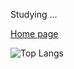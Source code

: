 <!---
CottonCandyZ/CottonCandyZ is a ✨ special ✨ repository because its `README.md` (this file) appears on your GitHub profile.
You can click the Preview link to take a look at your changes.
- 👋 Hi, I’m @CottonCandyZ
- 👀 I’m interested in ...
- 🌱 I’m currently learning ...
- 💞️ I’m looking to collaborate on ...
- 📫 How to reach me ...
--->

Studying ...

[Home page](https://home.nanachi.moe)

![Top Langs](https://github-readme-stats.vercel.app/api/top-langs/?username=CottonCandyZ&layout=compact)
